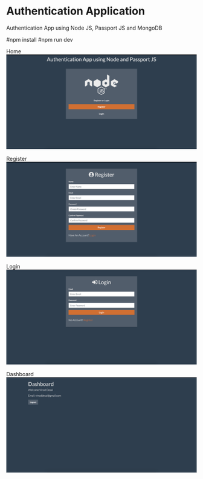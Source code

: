 # Authentication Application
Authentication App using Node JS, Passport JS and MongoDB

#npm install
#npm run dev

Home
![](images/Auth_App01.png)

Register
![](images/Auth_App02.png)

Login
![](images/Auth_App03.png)

Dashboard
![](images/Auth_App04.png)
